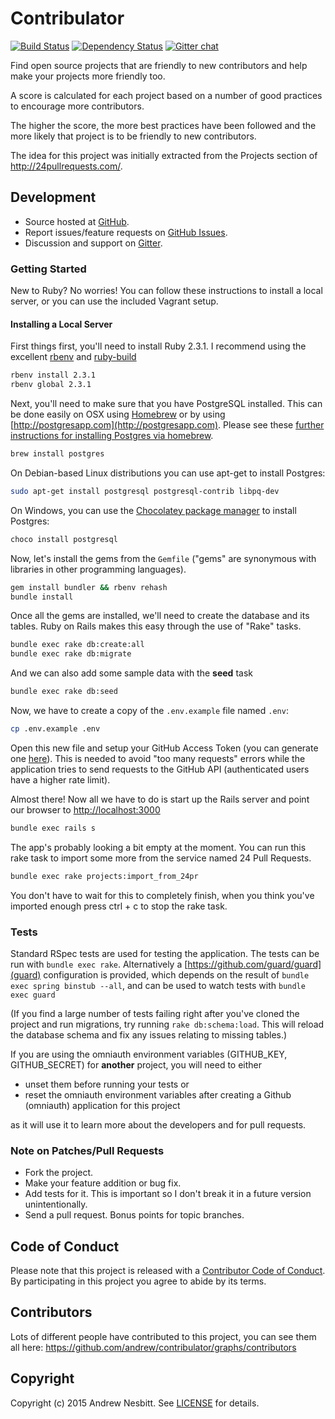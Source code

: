 # Contribulator

[![Build Status](https://travis-ci.org/andrew/contribulator.svg?branch=master)](https://travis-ci.org/andrew/contribulator)
[![Dependency Status](https://img.shields.io/gemnasium/andrew/contribulator.svg?style=flat)](https://gemnasium.com/contribulator/contribulator)
[![Gitter chat](https://img.shields.io/badge/gitter-andrew--contribulator-brightgreen.svg?style=flat)](https://gitter.im/andrew/contribulator)

Find open source projects that are friendly to new contributors and help make your projects more friendly too.

A score is calculated for each project based on a number of good practices to encourage more contributors.

The higher the score, the more best practices have been followed and the more likely that project is to be friendly to
new contributors.

The idea for this project was initially extracted from the Projects section of  http://24pullrequests.com/.

## Development

- Source hosted at [GitHub](https://github.com/andrew/contribulator).
- Report issues/feature requests on [GitHub Issues](https://github.com/andrew/contribulator/issues).
- Discussion and support on [Gitter](https://gitter.im/andrew/contribulator).

### Getting Started

New to Ruby? No worries! You can follow these instructions to install a local server, or you can use the included
Vagrant setup.

#### Installing a Local Server

First things first, you'll need to install Ruby 2.3.1. I recommend using the excellent
[rbenv](https://github.com/rbenv/rbenv) and [ruby-build](https://github.com/rbenv/ruby-build)

```bash
rbenv install 2.3.1
rbenv global 2.3.1
```

Next, you'll need to make sure that you have PostgreSQL installed. This can be done easily on OSX using
[Homebrew](http://mxcl.github.io/homebrew/) or by using [http://postgresapp.com](http://postgresapp.com).
Please see these
[further instructions for installing Postgres via homebrew](http://www.mikeball.us/blog/setting-up-postgres-with-homebrew/).

```bash
brew install postgres
```

On Debian-based Linux distributions you can use apt-get to install Postgres:

```bash
sudo apt-get install postgresql postgresql-contrib libpq-dev
```

On Windows, you can use the [Chocolatey package manager](http://chocolatey.org/) to install Postgres:

```bash
choco install postgresql
```

Now, let's install the gems from the `Gemfile` ("gems" are synonymous with libraries in other programming languages).

```bash
gem install bundler && rbenv rehash
bundle install
```

Once all the gems are installed, we'll need to create the database and its tables. Ruby on Rails makes this easy
through the use of "Rake" tasks.

```bash
bundle exec rake db:create:all
bundle exec rake db:migrate
```

And we can also add some sample data with the **seed** task

```bash
bundle exec rake db:seed
```

Now, we have to create a copy of the `.env.example` file named `.env`:

```bash
cp .env.example .env
```

Open this new file and setup your GitHub Access Token (you can generate one [here](https://github.com/settings/tokens)).
This is needed to avoid "too many requests" errors while the application tries to send requests to the GitHub API (authenticated users
 have a higher rate limit).

Almost there! Now all we have to do is start up the Rails server and point
our browser to <http://localhost:3000>

```bash
bundle exec rails s
```

The app's probably looking a bit empty at the moment. You can run this rake task to import some more from the
service named 24 Pull Requests.

```bash
bundle exec rake projects:import_from_24pr
```

You don't have to wait for this to completely finish, when you think you've imported enough press ctrl + c to
stop the rake task.

### Tests

Standard RSpec tests are used for testing the application. The
tests can be run with `bundle exec rake`. Alternatively a [https://github.com/guard/guard](guard) configuration is provided, which depends on the result of `bundle exec spring binstub --all`, and can be used to watch tests with `bundle exec guard`

(If you find a large number of tests failing right after you've cloned the project and run migrations, try running
`rake db:schema:load`. This will reload the database schema and fix any issues relating to missing tables.)

If you are using the omniauth environment variables
(GITHUB_KEY, GITHUB_SECRET)
for **another** project, you will need to either
* unset them before running your tests or
* reset the omniauth environment variables after creating a Github (omniauth) application for this project

as it will use it to learn more about the developers and for pull requests.

### Note on Patches/Pull Requests

* Fork the project.
* Make your feature addition or bug fix.
* Add tests for it. This is important so I don't break it in a future version unintentionally.
* Send a pull request. Bonus points for topic branches.

## Code of Conduct

Please note that this project is released with a [Contributor Code of Conduct](CODE_OF_CONDUCT.md). By participating in
this project you agree to abide by its terms.

## Contributors

Lots of different people have contributed to this project, you can see them all here:
https://github.com/andrew/contribulator/graphs/contributors

## Copyright

Copyright (c) 2015 Andrew Nesbitt. See [LICENSE](https://github.com/andrew/contribulator/blob/master/LICENSE) for details.
